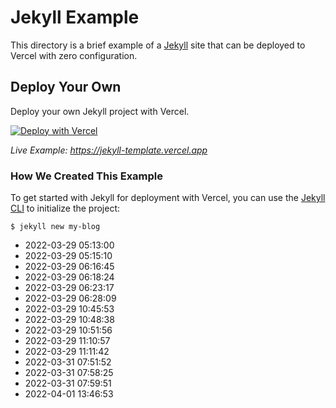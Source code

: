 # Jekyll Example

This directory is a brief example of a [Jekyll](https://jekyllrb.com/) site that can be deployed to Vercel with zero configuration.

## Deploy Your Own

Deploy your own Jekyll project with Vercel.

[![Deploy with Vercel](https://vercel.com/button)](https://vercel.com/new/clone?repository-url=https://github.com/vercel/vercel/tree/main/examples/jekyll&template=jekyll)

_Live Example: https://jekyll-template.vercel.app_

### How We Created This Example

To get started with Jekyll for deployment with Vercel, you can use the [Jekyll CLI](https://jekyllrb.com/docs/usage/) to initialize the project:

```shell
$ jekyll new my-blog
```

* 2022-03-29 05:13:00
* 2022-03-29 05:15:10
* 2022-03-29 06:16:45
* 2022-03-29 06:18:24
* 2022-03-29 06:23:17
* 2022-03-29 06:28:09
* 2022-03-29 10:45:53
* 2022-03-29 10:48:38
* 2022-03-29 10:51:56
* 2022-03-29 11:10:57
* 2022-03-29 11:11:42
* 2022-03-31 07:51:52
* 2022-03-31 07:58:25
* 2022-03-31 07:59:51
* 2022-04-01 13:46:53